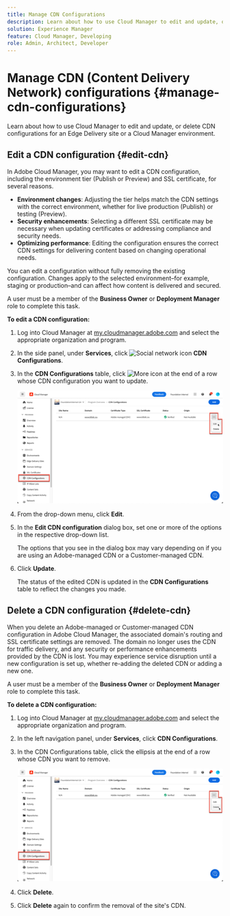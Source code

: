 ```yaml
---
title: Manage CDN Configurations
description: Learn about how to use Cloud Manager to edit and update, or delete CDN configurations for an Edge Delivery site or a Cloud Manager environment.
solution: Experience Manager
feature: Cloud Manager, Developing
role: Admin, Architect, Developer
---
```


# Manage CDN (Content Delivery Network) configurations {#manage-cdn-configurations}

Learn about how to use Cloud Manager to edit and update, or delete CDN configurations for an Edge Delivery site or a Cloud Manager environment.

## Edit a CDN configuration {#edit-cdn}

In Adobe Cloud Manager, you may want to edit a CDN configuration, including the environment tier (Publish or Preview) and SSL certificate, for several reasons.

* **Environment changes**: Adjusting the tier helps match the CDN settings with the correct environment, whether for live production (Publish) or testing (Preview).
* **Security enhancements**: Selecting a different SSL certificate may be necessary when updating certificates or addressing compliance and security needs.
* **Optimizing performance**: Editing the configuration ensures the correct CDN settings for delivering content based on changing operational needs.

You can edit a configuration without fully removing the existing configuration. Changes apply to the selected environment&ndash;for example, staging or production&ndash;and can affect how content is delivered and secured.

A user must be a member of the **Business Owner** or **Deployment Manager** role to complete this task.

**To edit a CDN configuration:**

1. Log into Cloud Manager at [my.cloudmanager.adobe.com](https://my.cloudmanager.adobe.com/) and select the appropriate organization and program.
1. In the side panel, under **Services**, click ![Social network icon](https://spectrum.adobe.com/static/icons/workflow_18/Smock_SocialNetwork_18_N.svg) **CDN Configurations**.
1. In the **CDN Configurations** table, click ![More icon](https://spectrum.adobe.com/static/icons/workflow_18/Smock_More_18_N.svg) at the end of a row whose CDN configuration you want to update.

    ![Editing a CDN configuration](/help/implementing/cloud-manager/assets/cdn-config-edit.png)

1. From the drop-down menu, click **Edit**.
1. In the **Edit CDN configuration** dialog box, set one or more of the options in the respective drop-down list.

    The options that you see in the dialog box may vary depending on if you are using an Adobe-managed CDN or a Customer-managed CDN. 

1. Click **Update**.

    The status of the edited CDN is updated in the **CDN Configurations** table to reflect the changes you made.

<!-- ## ALTERNATE METHOD FOR EDITING A CDN CONFIGURATION from the Environments page
    
    The steps for adding a custom domain name from the **Environments** page are the same as when [adding a custom domain name from the Domain Settings page](#adding-cdn-settings), but the entry point differs. Follow these steps to add a custom domain name from the **Environments** page.
    
    1. Log into Cloud Manager at [my.cloudmanager.adobe.com](https://my.cloudmanager.adobe.com/) and select the appropriate organization and program.
    
    1. Navigate to the **Environments Detail** detail page for the environment of interest.
    
       ![Entering domain name on the Environment Details page](/help/implementing/cloud-manager/assets/cdn/environments-cdn-config.png)
    
    1. Use the **Domain Names** table to submit the custom domain name.
    
       1. Enter the custom domain name.
       1. Select the SSL certificate associated with this name from the drop-down list.
       1. Click ![Add icon](https://spectrum.adobe.com/static/icons/workflow_18/Smock_Add_18_N.svg) **Add**.
    
       ![Add a custom domain name](/help/implementing/cloud-manager/assets/cdn/cdn-create3.png)
    
    1. The **Add domain name** dialog box opens to the **Domain Name** tab. Continue as you would for [adding a custom domain name from the Domain Settings page](#adding-cdn-settings). -->

## Delete a CDN configuration {#delete-cdn}

When you delete an Adobe-managed or Customer-managed CDN configuration in Adobe Cloud Manager, the associated domain's routing and SSL certificate settings are removed. The domain no longer uses the CDN for traffic delivery, and any security or performance enhancements provided by the CDN is lost. You may experience service disruption until a new configuration is set up, whether re-adding the deleted CDN or adding a new one. 

A user must be a member of the **Business Owner** or **Deployment Manager** role to complete this task.

**To delete a CDN configuration:**

1. Log into Cloud Manager at [my.cloudmanager.adobe.com](https://my.cloudmanager.adobe.com/) and select the appropriate organization and program.

1. In the left navigation panel, under **Services**, click **CDN Configurations**.

1. In the CDN Configurations table, click the ellipsis at the end of a row whose CDN you want to remove.

    ![Deleting a CDN configuration](/help/implementing/cloud-manager/assets/cdn-config-delete.png)

1. Click **Delete**.
1. Click **Delete** again to confirm the removal of the site's CDN.


